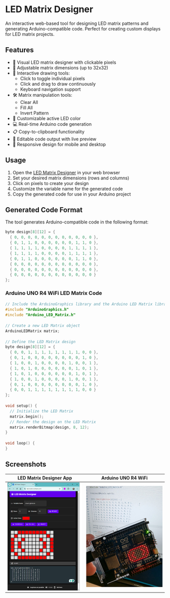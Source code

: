 # LED Matrix Designer

An interactive web-based tool for designing LED matrix patterns and generating Arduino-compatible code. Perfect for creating custom displays for LED matrix projects.

## Features

- 🎨 Visual LED matrix designer with clickable pixels
- 📏 Adjustable matrix dimensions (up to 32x32)
- 🎯 Interactive drawing tools:
  - Click to toggle individual pixels
  - Click and drag to draw continuously
  - Keyboard navigation support
- 🛠️ Matrix manipulation tools:
  - Clear All
  - Fill All
  - Invert Pattern
- 🎨 Customizable active LED color
- 💻 Real-time Arduino code generation
- 📋 Copy-to-clipboard functionality
- 📝 Editable code output with live preview
- 📱 Responsive design for mobile and desktop

## Usage

1. Open the [LED Matrix Designer](https://led-matrix.nothans.com) in your web browser
2. Set your desired matrix dimensions (rows and columns)
3. Click on pixels to create your design
4. Customize the variable name for the generated code
5. Copy the generated code for use in your Arduino project

## Generated Code Format

The tool generates Arduino-compatible code in the following format:

```cpp
byte design[8][12] = {
  { 0, 0, 0, 0, 0, 0, 0, 0, 0, 0, 0, 0 },
  { 0, 1, 1, 0, 0, 0, 0, 0, 0, 1, 1, 0 },
  { 1, 1, 1, 1, 0, 0, 0, 0, 1, 1, 1, 1 },
  { 1, 1, 1, 1, 0, 0, 0, 0, 1, 1, 1, 1 },
  { 0, 1, 1, 0, 0, 0, 0, 0, 0, 1, 1, 0 },
  { 0, 0, 0, 0, 0, 0, 0, 0, 0, 0, 0, 0 },
  { 0, 0, 0, 0, 0, 0, 0, 0, 0, 0, 0, 0 },
  { 0, 0, 0, 0, 0, 0, 0, 0, 0, 0, 0, 0 }
};
```
### Arduino UNO R4 WiFi LED Matrix Code

```cpp
// Include the ArduinoGraphics library and the Arduino LED Matrix library
#include "ArduinoGraphics.h"
#include "Arduino_LED_Matrix.h"

// Create a new LED Matrix object
ArduinoLEDMatrix matrix;

// Define the LED Matrix design
byte design[8][12] = {
  { 0, 0, 1, 1, 1, 1, 1, 1, 1, 1, 0, 0 },
  { 0, 1, 0, 0, 0, 0, 0, 0, 0, 0, 1, 0 },
  { 1, 0, 0, 1, 0, 0, 0, 0, 1, 0, 0, 1 },
  { 1, 0, 1, 0, 0, 0, 0, 0, 0, 1, 0, 1 },
  { 1, 0, 1, 0, 0, 0, 0, 0, 0, 1, 0, 1 },
  { 1, 0, 0, 1, 0, 0, 0, 0, 1, 0, 0, 1 },
  { 0, 1, 0, 0, 0, 0, 0, 0, 0, 0, 1, 0 },
  { 0, 0, 1, 1, 1, 1, 1, 1, 1, 1, 0, 0 }
};

void setup() {
  // Initialize the LED Matrix
  matrix.begin();
  // Render the design on the LED Matrix
  matrix.renderBitmap(design, 8, 12);
}

void loop() {
}
```

## Screenshots

| LED Matrix Designer App | Arduino UNO R4 WiFi |
|-------------|---------------------|
| ![FED Matrix Designer App](/screenshots/cheerlights_icon.png) | ![Arduino UNO R4 WiFi](/screenshots/cheerlights_icon_on_uno_r4_wifi.png) |
